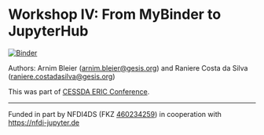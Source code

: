 # Workshop IV: From MyBinder to JupyterHub

[![Binder](https://mybinder.org/badge_logo.svg)](https://mybinder.org/v2/gh/rgaiacs/2024-06-cessda-workshop-mybinder/HEAD)

Authors: Arnim Bleier (arnim.bleier@gesis.org) and Raniere Costa da Silva (raniere.costadasilva@gesis.org)

This was part of [CESSDA ERIC Conference](https://www.cessda.eu/Events/CESSDA-Event-eid3680).

---
Funded in part by NFDI4DS (FKZ [460234259](https://gepris.dfg.de/gepris/projekt/460234259)) in cooperation with https://nfdi-jupyter.de
